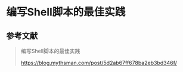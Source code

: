 # 编写Shell脚本的最佳实践



## 参考文献

> 编写Shell脚本的最佳实践
>
> https://blog.mythsman.com/post/5d2ab67ff678ba2eb3bd346f/

